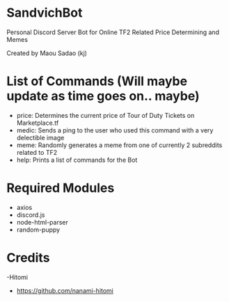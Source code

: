 # SandvichBot
Personal Discord Server Bot for Online TF2 Related Price Determining and Memes

Created by Maou Sadao (kj)
# List of Commands (Will maybe update as time goes on.. maybe)
- price: Determines the current price of Tour of Duty Tickets on Marketplace.tf
- medic: Sends a ping to the user who used this command with a very delectible image
- meme: Randomly generates a meme from one of currently 2 subreddits related to TF2
- help: Prints a list of commands for the Bot

# Required Modules
- axios
- discord.js
- node-html-parser
- random-puppy

# Credits
-Hitomi 
  - https://github.com/nanami-hitomi

